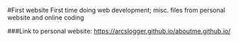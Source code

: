 #First website
First time doing web development; misc. files from personal website and online coding

###Link to personal website:
https://arcslogger.github.io/aboutme.github.io/
